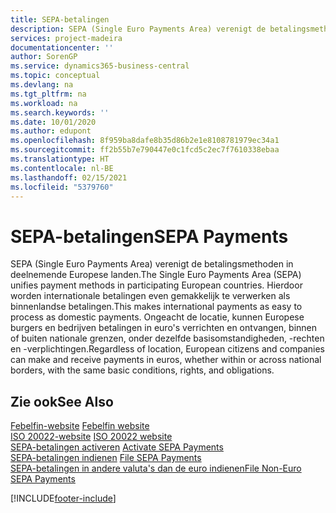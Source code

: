 ```yaml
---
title: SEPA-betalingen
description: SEPA (Single Euro Payments Area) verenigt de betalingsmethoden in deelnemende Europese landen. Hierdoor worden internationale betalingen even gemakkelijk te verwerken als binnenlandse betalingen. Ongeacht de locatie, kunnen Europese burgers en bedrijven betalingen in euro's verrichten en ontvangen, binnen of buiten nationale grenzen, onder dezelfde basisomstandigheden, -rechten en -verplichtingen.
services: project-madeira
documentationcenter: ''
author: SorenGP
ms.service: dynamics365-business-central
ms.topic: conceptual
ms.devlang: na
ms.tgt_pltfrm: na
ms.workload: na
ms.search.keywords: ''
ms.date: 10/01/2020
ms.author: edupont
ms.openlocfilehash: 8f959ba8dafe8b35d86b2e1e8108781979ec34a1
ms.sourcegitcommit: ff2b55b7e790447e0c1fcd5c2ec7f7610338ebaa
ms.translationtype: HT
ms.contentlocale: nl-BE
ms.lasthandoff: 02/15/2021
ms.locfileid: "5379760"
---
```

# <a name="sepa-payments"></a><span data-ttu-id="b65fa-105">SEPA-betalingen</span><span class="sxs-lookup"><span data-stu-id="b65fa-105">SEPA Payments</span></span>
<span data-ttu-id="b65fa-106">SEPA (Single Euro Payments Area) verenigt de betalingsmethoden in deelnemende Europese landen.</span><span class="sxs-lookup"><span data-stu-id="b65fa-106">The Single Euro Payments Area (SEPA) unifies payment methods in participating European countries.</span></span> <span data-ttu-id="b65fa-107">Hierdoor worden internationale betalingen even gemakkelijk te verwerken als binnenlandse betalingen.</span><span class="sxs-lookup"><span data-stu-id="b65fa-107">This makes international payments as easy to process as domestic payments.</span></span> <span data-ttu-id="b65fa-108">Ongeacht de locatie, kunnen Europese burgers en bedrijven betalingen in euro's verrichten en ontvangen, binnen of buiten nationale grenzen, onder dezelfde basisomstandigheden, -rechten en -verplichtingen.</span><span class="sxs-lookup"><span data-stu-id="b65fa-108">Regardless of location, European citizens and companies can make and receive payments in euros, whether within or across national borders, with the same basic conditions, rights, and obligations.</span></span>  

## <a name="see-also"></a><span data-ttu-id="b65fa-109">Zie ook</span><span class="sxs-lookup"><span data-stu-id="b65fa-109">See Also</span></span>  
 <span data-ttu-id="b65fa-110">[Febelfin-website](https://go.microsoft.com/fwlink/?LinkId=275119) </span><span class="sxs-lookup"><span data-stu-id="b65fa-110">[Febelfin website](https://go.microsoft.com/fwlink/?LinkId=275119) </span></span>  
 <span data-ttu-id="b65fa-111">[ISO 20022-website](https://go.microsoft.com/fwlink/?LinkId=275120) </span><span class="sxs-lookup"><span data-stu-id="b65fa-111">[ISO 20022 website](https://go.microsoft.com/fwlink/?LinkId=275120) </span></span>  
 <span data-ttu-id="b65fa-112">[SEPA-betalingen activeren](how-to-activate-sepa-payments.md) </span><span class="sxs-lookup"><span data-stu-id="b65fa-112">[Activate SEPA Payments](how-to-activate-sepa-payments.md) </span></span>  
 <span data-ttu-id="b65fa-113">[SEPA-betalingen indienen](how-to-file-sepa-payments.md) </span><span class="sxs-lookup"><span data-stu-id="b65fa-113">[File SEPA Payments](how-to-file-sepa-payments.md) </span></span>  
 [<span data-ttu-id="b65fa-114">SEPA-betalingen in andere valuta's dan de euro indienen</span><span class="sxs-lookup"><span data-stu-id="b65fa-114">File Non-Euro SEPA Payments</span></span>](how-to-file-non-euro-sepa-payments.md)


[!INCLUDE[footer-include](../../includes/footer-banner.md)]
